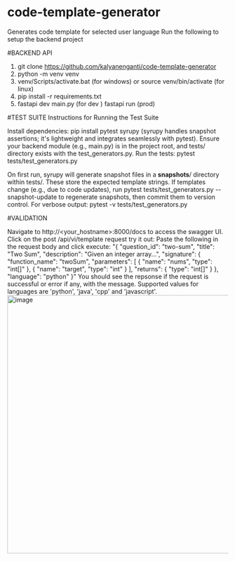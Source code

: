 # code-template-generator
Generates code template for selected user language
Run the following to setup the backend project


#BACKEND API
1. git clone https://github.com/kalyanenganti/code-template-generator
2. python -m venv venv
3. venv/Scripts/activate.bat (for windows) or source venv/bin/activate (for linux)
4. pip install -r requirements.txt
5. fastapi dev main.py (for dev ) fastapi run (prod)



#TEST SUITE
Instructions for Running the Test Suite

Install dependencies: pip install pytest syrupy (syrupy handles snapshot assertions; it's lightweight and integrates seamlessly with pytest).
Ensure your backend module (e.g., main.py) is in the project root, and tests/ directory exists with the test_generators.py.
Run the tests: pytest tests/test_generators.py

On first run, syrupy will generate snapshot files in a __snapshots__/ directory within tests/. These store the expected template strings.
If templates change (e.g., due to code updates), run pytest tests/test_generators.py --snapshot-update to regenerate snapshots, then commit them to version control.
For verbose output: pytest -v tests/test_generators.py

#VALIDATION


Navigate to http://<your_hostname>:8000/docs to access the swagger UI.
Click on the post /api/vi/template request try it out:
Paste the following in the request body and click execute:
"{
"question_id": "two-sum",
"title": "Two Sum",
"description": "Given an integer array...",
"signature": {
"function_name": "twoSum",
"parameters": [
{ "name": "nums", "type": "int[]" },
{ "name": "target", "type": "int" }
],
"returns": { "type": "int[]" }
},
"language": "python"
}"
You should see the repsonse if the request is successful or error if any, with the message.
Supported values for languages are 'python', 'java', 'cpp' and 'javascript'.
<img width="1316" height="588" alt="image" src="https://github.com/user-attachments/assets/b8e33764-a8cb-4ba1-92bd-374746bdb035" />

